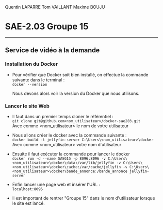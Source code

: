 Quentin LAPARRE
Tom VAILLANT
Maxime BOUJU


# SAE-2.03                                                                                                           Groupe 15
------------------------------------------------------------------------------------------------------------------------------
## Service de vidéo à la demande
### Installation du Docker  

* Pour vérifier que Docker soit bien installé, on effectue la commande suivante dans le terminal :  
` docker --version `  
  
  Nous devons alors voir la version du Docker que nous utilisons.  
  
### Lancer le site Web  

* Il faut dans un premier temps cloner le référentiel :  
` git clone git@github.com<nom_utilisateur>/docker-sae203.git `  
Avec comme <nom_utilisateur> le nom de votre utilisateur  
  
* Nous allons créer le docker avec la commande suivante :  
` docker build -t jellyfin-server C:\Users\<nom_utilisateur>\docker `  
Avec comme <nom_utilisateur> votre nom d'utilisateur  
  
* Ensuite il faut exécuter la commande pour lancer le docker  
` docker run -d --name SAEG15 -p 8096:8096 -v C:\Users\<nom_utilisateur>\docker\data:/var/lib/jellyfin -v C:\Users\<nom_utilisateur>\docker\cache:/var/cache/jellyfin -v C:\Users\<nom_utilisateur>\docker\bande_annonce:/bande_annonce jellyfin-server `  
  
* Enfin lancer une page web et insérer l'URL :   
  ` localhost:8096 `
  
* Il est important de rentrer "Groupe 15" dans le nom d'utilisateur lorsque le site est lancé.
